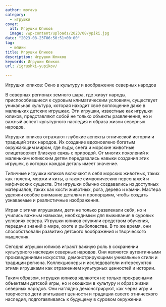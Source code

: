 ```yaml
---
author: morava
category:
  - игрушки
cover:
  alt: Игрушки Юпиков
  image: /wp-content/uploads/2023/08/ypiki.jpg
date: "2023-08-23T06:50:51+00:00"
tag:
  - юпики
title: Игрушки Юпиков
description: Игрушки Юпиков
keywords: Игрушки Юпиков
url: /igrushki-yupikov/

---
```

Игрушки юпиков: Окно в культуру и воображение северных народов

В северных регионах земного шара, где живут народы, приспособившиеся к суровым климатическим условиям, существует уникальная культура, которая находит своё воплощение даже в маленьких детских игрушках. Эти игрушки, известные как игрушки юпиков, представляют собой не только объекты развлечения, но и важный аспект культурного наследия и образа жизни северных народов.

Игрушки юпиков отражают глубокие аспекты этнической истории и традиций этих народов. Их создание вдохновлено богатым окружающим миром, где льды, снега и морские животные олицетворяют близкую связь с природой. От многих поколений к маленьким юпикским детям передавались навыки создания этих игрушек, в которых каждая деталь имеет значение.

Типичные игрушки юпиков включают в себя морских животных, таких как тюлени, моржи и киты, а также символических персонажей и мифических существ. Эти игрушки обычно создавались из доступных материалов, таких как кости животных, рога, дерево и камни. Мастера уделяли особое внимание деталям и пропорциям, чтобы создать узнаваемые и реалистичные изображения.

Играя с этими игрушками, дети не только развлекали себя, но и учились важным навыкам, необходимым для выживания в суровых условиях севера. Игрушки юпиков служили средством обучения, передачи знаний о мире, охоте и рыболовстве. В то же время, они способствовали развитию детского воображения и творческого мышления.

Сегодня игрушки юпиков играют важную роль в сохранении культурного наследия северных народов. Они являются аутентичными произведениями искусства, демонстрирующими уникальные стили и традиции региона. Коллекционеры и исследователи интересуются этими игрушками как отражением культурных ценностей и истории.

Таким образом, игрушки юпиков являются не только прекрасными объектами детской игры, но и окошком в культуру и образ жизни северных народов. Они наглядно демонстрируют, как через игру и творчество дети впитывают ценности и традиции своего этнического наследия, подготавливаясь к будущему в суровом окружении.
